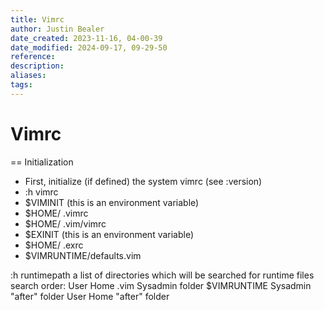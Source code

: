 ```yaml
---
title: Vimrc
author: Justin Bealer
date_created: 2023-11-16, 04-00-39
date_modified: 2024-09-17, 09-29-50
reference: 
description: 
aliases: 
tags: 
---
```

# Vimrc
== Initialization

- First, initialize (if defined) the system vimrc (see :version)
- :h vimrc
- $VIMINIT (this is an environment variable)
- $HOME/ .vimrc
- $HOME/ .vim/vimrc
- $EXINIT (this is  an environment variable)
- $HOME/ .exrc
- $VIMRUNTIME/defaults.vim

:h  runtimepath
  a list of directories which will be searched for runtime files
  search order:
    User Home .vim
    Sysadmin folder
    $VIMRUNTIME
    Sysadmin "after" folder
    User Home "after" folder
